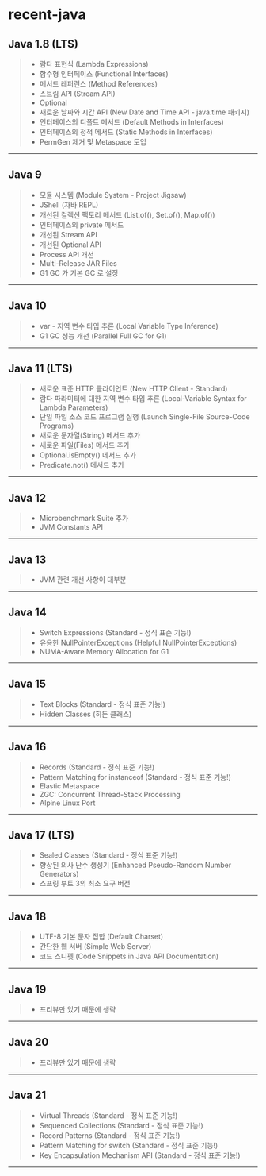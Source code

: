 # recent-java

## Java 1.8 (LTS)
> * 람다 표현식 (Lambda Expressions)
> * 함수형 인터페이스 (Functional Interfaces)
> * 메서드 레퍼런스 (Method References)
> * 스트림 API (Stream API)
> * Optional<T>
> * 새로운 날짜와 시간 API (New Date and Time API - java.time 패키지)
> * 인터페이스의 디폴트 메서드 (Default Methods in Interfaces)
> * 인터페이스의 정적 메서드 (Static Methods in Interfaces)
> * PermGen 제거 및 Metaspace 도입

---

## Java 9
> * 모듈 시스템 (Module System - Project Jigsaw)
> * JShell (자바 REPL)
> * 개선된 컬렉션 팩토리 메서드 (List.of(), Set.of(), Map.of())
> * 인터페이스의 private 메서드
> * 개선된 Stream API
> * 개선된 Optional API
> * Process API 개선
> * Multi-Release JAR Files
> * G1 GC 가 기본 GC 로 설정

---

## Java 10
> * var - 지역 변수 타입 추론 (Local Variable Type Inference)
> * G1 GC 성능 개선 (Parallel Full GC for G1)

---

## Java 11 (LTS)
> * 새로운 표준 HTTP 클라이언트 (New HTTP Client - Standard)
> * 람다 파라미터에 대한 지역 변수 타입 추론 (Local-Variable Syntax for Lambda Parameters)
> * 단일 파일 소스 코드 프로그램 실행 (Launch Single-File Source-Code Programs)
> * 새로운 문자열(String) 메서드 추가
> * 새로운 파일(Files) 메서드 추가
> * Optional.isEmpty() 메서드 추가
> * Predicate.not() 메서드 추가

---

## Java 12
> * Microbenchmark Suite 추가
> * JVM Constants API

---

## Java 13
> * JVM 관련 개선 사항이 대부분

---

## Java 14
> * Switch Expressions (Standard - 정식 표준 기능!)
> * 유용한 NullPointerExceptions (Helpful NullPointerExceptions)
> * NUMA-Aware Memory Allocation for G1

---

## Java 15
> * Text Blocks (Standard - 정식 표준 기능!)
> * Hidden Classes (히든 클래스)

---

## Java 16
> * Records (Standard - 정식 표준 기능!)
> * Pattern Matching for instanceof (Standard - 정식 표준 기능!)
> * Elastic Metaspace
> * ZGC: Concurrent Thread-Stack Processing
> * Alpine Linux Port

---

## Java 17 (LTS)
> * Sealed Classes (Standard - 정식 표준 기능!)
> * 향상된 의사 난수 생성기 (Enhanced Pseudo-Random Number Generators)
> * 스프링 부트 3의 최소 요구 버전

---

## Java 18
> * UTF-8 기본 문자 집합 (Default Charset)
> * 간단한 웹 서버 (Simple Web Server)
> * 코드 스니펫 (Code Snippets in Java API Documentation)

---

## Java 19
> * 프리뷰만 있기 때문에 생략

---

## Java 20
> * 프리뷰만 있기 때문에 생략

---

## Java 21
> * Virtual Threads (Standard - 정식 표준 기능!)
> * Sequenced Collections (Standard - 정식 표준 기능!)
> * Record Patterns (Standard - 정식 표준 기능!)
> * Pattern Matching for switch (Standard - 정식 표준 기능!)
> * Key Encapsulation Mechanism API (Standard - 정식 표준 기능!)

---

